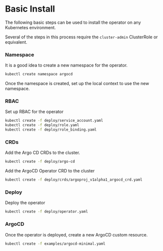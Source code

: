 # Basic Install

The following basic steps can be used to install the operator on any Kubernetes environment.

Several of the steps in this process require the `cluster-admin` ClusterRole or equivalent.

### Namespace

It is a good idea to create a new namespace for the operator.

```bash
kubectl create namespace argocd
```

Once the namespace is created, set up the local context to use the new namespace.

### RBAC

Set up RBAC for the operator

```bash
kubectl create -f deploy/service_account.yaml
kubectl create -f deploy/role.yaml
kubectl create -f deploy/role_binding.yaml
```

### CRDs

Add the Argo CD CRDs to the cluster.

```bash
kubectl create -f deploy/argo-cd
```

Add the ArgoCD Operator CRD to the cluster

```bash
kubectl create -f deploy/crds/argoproj_v1alpha1_argocd_crd.yaml
```

### Deploy

Deploy the operator

```bash
kubectl create -f deploy/operator.yaml
```

### ArgoCD

Once the operator is deployed, create a new ArgoCD custom resource.

```bash
kubectl create -f examples/argocd-minimal.yaml
```
